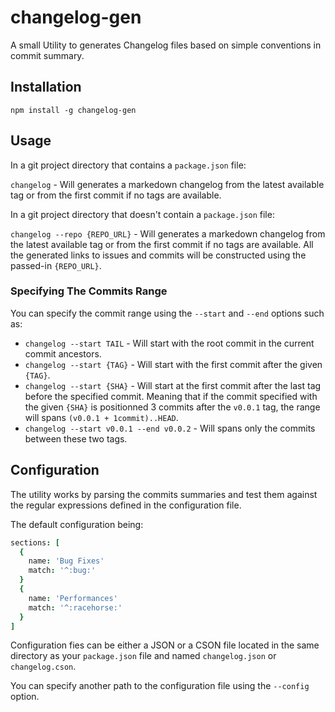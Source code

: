 # changelog-gen

A small Utility to generates Changelog files based on simple conventions in commit summary.

## Installation

`npm install -g changelog-gen`

## Usage

In a git project directory that contains a `package.json` file:

`changelog` - Will generates a markedown changelog from the latest available tag or from the first commit if no tags are available.

In a git project  directory that doesn't contain a `package.json` file:

`changelog --repo {REPO_URL}` - Will generates a markedown changelog from the latest available tag or from the first commit if no tags are available. All the generated links to issues and commits will be constructed using the passed-in `{REPO_URL}`.

### Specifying The Commits Range

You can specify the commit range using the `--start` and `--end` options such as:

- `changelog --start TAIL` - Will start with the root commit in the current commit ancestors.
- `changelog --start {TAG}` - Will start with the first commit after the given `{TAG}`.
- `changelog --start {SHA}` - Will start at the first commit after the last tag before the specified commit. Meaning that if the commit specified with the given `{SHA}` is positionned 3 commits after the `v0.0.1` tag, the range will spans `(v0.0.1 + 1commit)..HEAD`.
- `changelog --start v0.0.1 --end v0.0.2` - Will spans only the commits between these two tags.

## Configuration

The utility works by parsing the commits summaries and test them against the regular expressions defined in the configuration file.

The default configuration being:

```coffee
sections: [
  {
    name: 'Bug Fixes'
    match: '^:bug:'
  }
  {
    name: 'Performances'
    match: '^:racehorse:'
  }
]
```

Configuration fies can be either a JSON or a CSON file located in the same directory as your `package.json` file and named `changelog.json` or `changelog.cson`.

You can specify another path to the configuration file using the `--config` option.

